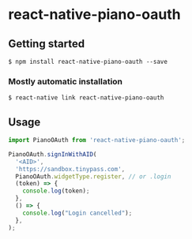 # react-native-piano-oauth

## Getting started

`$ npm install react-native-piano-oauth --save`

### Mostly automatic installation

`$ react-native link react-native-piano-oauth`

## Usage
```javascript
import PianoOAuth from 'react-native-piano-oauth';

PianoOAuth.signInWithAID(
  '<AID>',
  'https://sandbox.tinypass.com',
  PianoOAuth.widgetType.register, // or .login
  (token) => {
    console.log(token);
  },
  () => {
    console.log("Login cancelled");
  },
);
```
